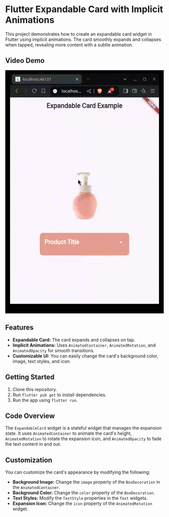 # Flutter Expandable Card with Implicit Animations

This project demonstrates how to create an expandable card widget in Flutter using implicit animations. The card smoothly expands and collapses when tapped, revealing more content with a subtle animation.

## Video Demo

![Flutter Expandable Card with Implicit Animations](screenshots/Screencast_20240908_124843.gif)

## Features

* **Expandable Card:** The card expands and collapses on tap.
* **Implicit Animations:** Uses `AnimatedContainer`, `AnimatedRotation`, and `AnimatedOpacity` for smooth transitions.
* **Customizable UI:** You can easily change the card's background color, image, text styles, and icon.

## Getting Started

1. Clone this repository.
2. Run `flutter pub get` to install dependencies.
3. Run the app using `flutter run`.

## Code Overview

The `ExpandableCard` widget is a stateful widget that manages the expansion state. It uses `AnimatedContainer` to animate the card's height, `AnimatedRotation` to rotate the expansion icon, and `AnimatedOpacity` to fade the text content in and out.

## Customization

You can customize the card's appearance by modifying the following:

* **Background Image:** Change the `image` property of the `BoxDecoration` in the `AnimatedContainer`.
* **Background Color:** Change the `color` property of the `BoxDecoration`.
* **Text Styles:** Modify the `TextStyle` properties in the `Text` widgets.
* **Expansion Icon:** Change the `icon` property of the `AnimatedRotation` widget.
